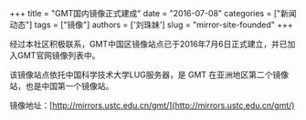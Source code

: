 +++
title = "GMT国内镜像正式建成"
date = "2016-07-08"
categories = ["新闻动态"]
tags = ["镜像"]
authors = ['刘珠妹']
slug = "mirror-site-founded"
+++

经过本社区积极联系，GMT中国区镜像站点已于2016年7月6日正式建立，并已加入GMT官网镜像列表中。

该镜像站点依托中国科学技术大学LUG服务器，是 GMT 在亚洲地区第二个镜像站，也是中国第一个镜像站。

镜像地址：[http://mirrors.ustc.edu.cn/gmt/](http://mirrors.ustc.edu.cn/gmt/)
